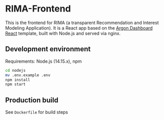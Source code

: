 # RIMA-Frontend

This is the frontend for RIMA (a transparent Recommendation and Interest Modeling Application). It is a React app based on the [Argon Dashboard React](https://www.creative-tim.com/product/argon-dashboard-react) template, built with Node.js and served via nginx.


## Development environment

Requirements: Node.js (14.15.x), npm

```sh
cd nodejs
mv .env.example .env
npm install
npm start
```


## Production build

See `Dockerfile` for build steps
